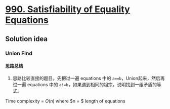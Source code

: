 # [990. Satisfiability of Equality Equations](https://leetcode.com/problems/satisfiability-of-equality-equations/description/)

## Solution idea
### Union Find
#### 思路总结
1. 思路比较直接的题目。先把过一遍 equations 中的 `a==b`，Union起来，然后再过一遍 equations 中的 `a!=b`，如果遇到相同的祖宗，说明找到一组矛盾的等式。

Time complexity = $O(n)$ where $n = $ length of equations